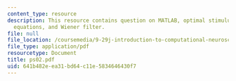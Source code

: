 ```yaml
---
content_type: resource
description: This resource contains question on MATLAB, optimal stimulus, WienerHopf
  equations, and Wiener filter.
file: null
file_location: /coursemedia/9-29j-introduction-to-computational-neuroscience-spring-2004/641b482eea31bd64c11e5834646430f7_ps02.pdf
file_type: application/pdf
resourcetype: Document
title: ps02.pdf
uid: 641b482e-ea31-bd64-c11e-5834646430f7
---
```

